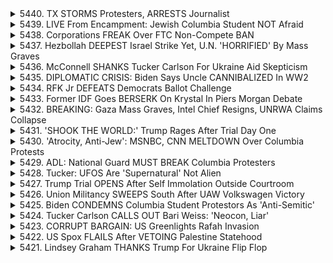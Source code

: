 <details>
<summary>5440. TX STORMS Protesters, ARRESTS Journalist</summary><br>

<a href="https://www.youtube.com/watch?v=-6XvjxQgJPM" target="_blank">
    <img src="https://img.youtube.com/vi/-6XvjxQgJPM/maxresdefault.jpg" 
        alt="[Youtube]" width="200">
</a>

# TX STORMS Protesters, ARRESTS Journalist


</details>

<details>
<summary>5439. LIVE From Encampment: Jewish Columbia Student NOT Afraid</summary><br>

<a href="https://www.youtube.com/watch?v=DM1SPHTsdyY" target="_blank">
    <img src="https://img.youtube.com/vi/DM1SPHTsdyY/maxresdefault.jpg" 
        alt="[Youtube]" width="200">
</a>

# LIVE From Encampment: Jewish Columbia Student NOT Afraid


</details>

<details>
<summary>5438. Corporations FREAK Over FTC Non-Compete BAN</summary><br>

<a href="https://www.youtube.com/watch?v=bfTlMS0byu0" target="_blank">
    <img src="https://img.youtube.com/vi/bfTlMS0byu0/maxresdefault.jpg" 
        alt="[Youtube]" width="200">
</a>

# Corporations FREAK Over FTC Non-Compete BAN


</details>

<details>
<summary>5437. Hezbollah DEEPEST Israel Strike Yet, U.N. 'HORRIFIED' By Mass Graves</summary><br>

<a href="https://www.youtube.com/watch?v=BwpRQohiah0" target="_blank">
    <img src="https://img.youtube.com/vi/BwpRQohiah0/maxresdefault.jpg" 
        alt="[Youtube]" width="200">
</a>

# Hezbollah DEEPEST Israel Strike Yet, U.N. 'HORRIFIED' By Mass Graves


</details>

<details>
<summary>5436. McConnell SHANKS Tucker Carlson For Ukraine Aid Skepticism</summary><br>

<a href="https://www.youtube.com/watch?v=BlO_tLJ6FFk" target="_blank">
    <img src="https://img.youtube.com/vi/BlO_tLJ6FFk/maxresdefault.jpg" 
        alt="[Youtube]" width="200">
</a>

# McConnell SHANKS Tucker Carlson For Ukraine Aid Skepticism


</details>

<details>
<summary>5435. DIPLOMATIC CRISIS: Biden Says Uncle CANNIBALIZED In WW2</summary><br>

<a href="https://www.youtube.com/watch?v=JnRa7Y7OLHY" target="_blank">
    <img src="https://img.youtube.com/vi/JnRa7Y7OLHY/maxresdefault.jpg" 
        alt="[Youtube]" width="200">
</a>

# DIPLOMATIC CRISIS: Biden Says Uncle CANNIBALIZED In WW2


</details>

<details>
<summary>5434. RFK Jr DEFEATS Democrats Ballot Challenge</summary><br>

<a href="https://www.youtube.com/watch?v=XcfbRRcuXQE" target="_blank">
    <img src="https://img.youtube.com/vi/XcfbRRcuXQE/maxresdefault.jpg" 
        alt="[Youtube]" width="200">
</a>

# RFK Jr DEFEATS Democrats Ballot Challenge


</details>

<details>
<summary>5433. Former IDF Goes BERSERK On Krystal In Piers Morgan Debate</summary><br>

<a href="https://www.youtube.com/watch?v=zFiwhsjjONQ" target="_blank">
    <img src="https://img.youtube.com/vi/zFiwhsjjONQ/maxresdefault.jpg" 
        alt="[Youtube]" width="200">
</a>

# Former IDF Goes BERSERK On Krystal In Piers Morgan Debate


</details>

<details>
<summary>5432. BREAKING: Gaza Mass Graves, Intel Chief Resigns, UNRWA Claims Collapse</summary><br>

<a href="https://www.youtube.com/watch?v=7t6EdhNsdag" target="_blank">
    <img src="https://img.youtube.com/vi/7t6EdhNsdag/maxresdefault.jpg" 
        alt="[Youtube]" width="200">
</a>

# BREAKING: Gaza Mass Graves, Intel Chief Resigns, UNRWA Claims Collapse


</details>

<details>
<summary>5431. 'SHOOK THE WORLD:' Trump Rages After Trial Day One</summary><br>

<a href="https://www.youtube.com/watch?v=EDKsZIjMTo0" target="_blank">
    <img src="https://img.youtube.com/vi/EDKsZIjMTo0/maxresdefault.jpg" 
        alt="[Youtube]" width="200">
</a>

# 'SHOOK THE WORLD:' Trump Rages After Trial Day One


</details>

<details>
<summary>5430. 'Atrocity, Anti-Jew': MSNBC, CNN MELTDOWN Over Columbia Protests</summary><br>

<a href="https://www.youtube.com/watch?v=1LjjW9MT0VQ" target="_blank">
    <img src="https://img.youtube.com/vi/1LjjW9MT0VQ/maxresdefault.jpg" 
        alt="[Youtube]" width="200">
</a>

# 'Atrocity, Anti-Jew': MSNBC, CNN MELTDOWN Over Columbia Protests


</details>

<details>
<summary>5429. ADL: National Guard MUST BREAK Columbia Protesters</summary><br>

<a href="https://www.youtube.com/watch?v=ksFt20gzCUE" target="_blank">
    <img src="https://img.youtube.com/vi/ksFt20gzCUE/maxresdefault.jpg" 
        alt="[Youtube]" width="200">
</a>

# ADL: National Guard MUST BREAK Columbia Protesters


</details>

<details>
<summary>5428. Tucker: UFOS Are 'Supernatural' Not Alien</summary><br>

<a href="https://www.youtube.com/watch?v=F6vgC1fftBk" target="_blank">
    <img src="https://img.youtube.com/vi/F6vgC1fftBk/maxresdefault.jpg" 
        alt="[Youtube]" width="200">
</a>

# Tucker: UFOS Are 'Supernatural' Not Alien


</details>

<details>
<summary>5427. Trump Trial OPENS After Self Immolation Outside Courtroom</summary><br>

<a href="https://www.youtube.com/watch?v=PrlR44DaPWg" target="_blank">
    <img src="https://img.youtube.com/vi/PrlR44DaPWg/maxresdefault.jpg" 
        alt="[Youtube]" width="200">
</a>

# Trump Trial OPENS After Self Immolation Outside Courtroom


</details>

<details>
<summary>5426. Union Militancy SWEEPS South After UAW Volkswagen Victory</summary><br>

<a href="https://www.youtube.com/watch?v=LT0JfEaeyIg" target="_blank">
    <img src="https://img.youtube.com/vi/LT0JfEaeyIg/maxresdefault.jpg" 
        alt="[Youtube]" width="200">
</a>

# Union Militancy SWEEPS South After UAW Volkswagen Victory


</details>

<details>
<summary>5425. Biden CONDEMNS Columbia Student Protestors As 'Anti-Semitic'</summary><br>

<a href="https://www.youtube.com/watch?v=Wshsska2Rak" target="_blank">
    <img src="https://img.youtube.com/vi/Wshsska2Rak/maxresdefault.jpg" 
        alt="[Youtube]" width="200">
</a>

# Biden CONDEMNS Columbia Student Protestors As 'Anti-Semitic'


</details>

<details>
<summary>5424. Tucker Carlson CALLS OUT Bari Weiss: 'Neocon, Liar'</summary><br>

<a href="https://www.youtube.com/watch?v=vrCZJKOaP6k" target="_blank">
    <img src="https://img.youtube.com/vi/vrCZJKOaP6k/maxresdefault.jpg" 
        alt="[Youtube]" width="200">
</a>

# Tucker Carlson CALLS OUT Bari Weiss: 'Neocon, Liar'


</details>

<details>
<summary>5423. CORRUPT BARGAIN: US Greenlights Rafah Invasion</summary><br>

<a href="https://www.youtube.com/watch?v=kOsTCxXLZRI" target="_blank">
    <img src="https://img.youtube.com/vi/kOsTCxXLZRI/maxresdefault.jpg" 
        alt="[Youtube]" width="200">
</a>

# CORRUPT BARGAIN: US Greenlights Rafah Invasion


</details>

<details>
<summary>5422. US Spox FLAILS After VETOING Palestine Statehood</summary><br>

<a href="https://www.youtube.com/watch?v=QxEAp17Iz3g" target="_blank">
    <img src="https://img.youtube.com/vi/QxEAp17Iz3g/maxresdefault.jpg" 
        alt="[Youtube]" width="200">
</a>

# US Spox FLAILS After VETOING Palestine Statehood


</details>

<details>
<summary>5421. Lindsey Graham THANKS Trump For Ukraine Flip Flop</summary><br>

<a href="https://www.youtube.com/watch?v=0VSO200-Sj8" target="_blank">
    <img src="https://img.youtube.com/vi/0VSO200-Sj8/maxresdefault.jpg" 
        alt="[Youtube]" width="200">
</a>

# Lindsey Graham THANKS Trump For Ukraine Flip Flop


</details>

